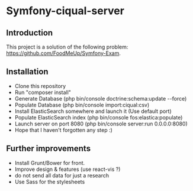# Symfony-ciqual-server

## Introduction
This project is a solution of the following problem: https://github.com/FoodMeUp/Symfony-Exam.


## Installation
- Clone this repository
- Run "composer install"
- Generate Database (php bin/console doctrine:schema:update --force)
- Populate Database (php bin/console import:ciqual:csv)
- Install ElasticSearch somewhere and launch it (Use default port)
- Populate ElasticSearch index (php bin/console fos:elastica:populate)
- Launch server on port 8080 (php bin/console server:run 0.0.0.0:8080)
- Hope that I haven't forgotten any step :)

## Further improvements
- Install Grunt/Bower for front.
- Improve design & features (use react-vis ?)
- do not send all data for just a research
- Use Sass for the stylesheets